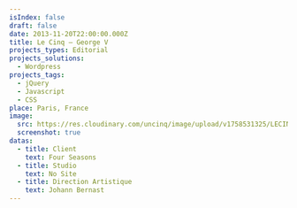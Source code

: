 ```yaml
---
isIndex: false
draft: false
date: 2013-11-20T22:00:00.000Z
title: Le Cinq — George V
projects_types: Editorial
projects_solutions:
  - Wordpress
projects_tags:
  - jQuery
  - Javascript
  - CSS
place: Paris, France
image:
  src: https://res.cloudinary.com/uncinq/image/upload/v1758531325/LECINQ_0000_HOMEPAGE_w5q250.jpg
  screenshot: true
datas:
  - title: Client
    text: Four Seasons
  - title: Studio
    text: No Site
  - title: Direction Artistique
    text: Johann Bernast
---
```

